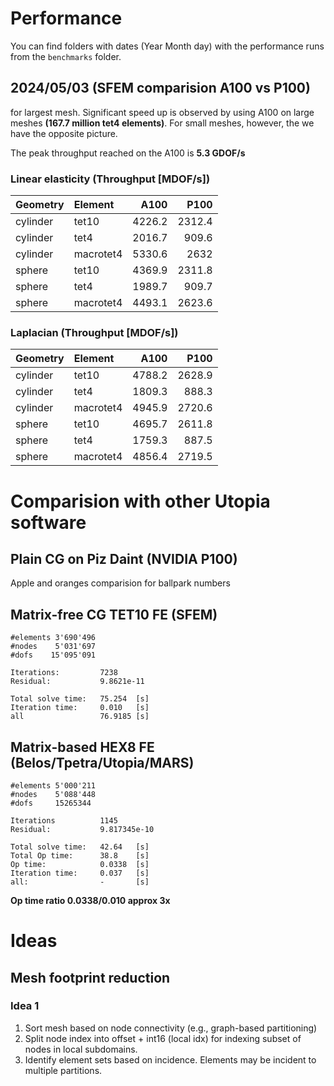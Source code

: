 # Performance

You can find folders with dates (Year Month day) with the performance runs from the `benchmarks` folder.


## 2024/05/03 (SFEM comparision A100 vs P100)

 for largest mesh. Significant speed up is observed by using A100 on large meshes **(167.7 million tet4 elements)**. For small meshes, however, the we have the opposite picture.

The peak throughput reached on the A100 is **5.3 GDOF/s**

### Linear elasticity (Throughput [MDOF/s]) 

| Geometry   | Element   |   A100 |   P100 |
|:-----------|:----------|-------:|-------:|
| cylinder   | tet10     | 4226.2 | 2312.4 |
| cylinder   | tet4      | 2016.7 |  909.6 |
| cylinder   | macrotet4 | 5330.6 | 2632   |
| sphere     | tet10     | 4369.9 | 2311.8 |
| sphere     | tet4      | 1989.7 |  909.7 |
| sphere     | macrotet4 | 4493.1 | 2623.6 |


### Laplacian (Throughput [MDOF/s]) 

| Geometry | Element     |   A100 |   P100 |
|:-----------|:----------|-------:|-------:|
| cylinder   | tet10     | 4788.2 | 2628.9 |
| cylinder   | tet4      | 1809.3 |  888.3 |
| cylinder   | macrotet4 | 4945.9 | 2720.6 |
| sphere     | tet10     | 4695.7 | 2611.8 |
| sphere     | tet4      | 1759.3 |  887.5 |
| sphere     | macrotet4 | 4856.4 | 2719.5 |


# Comparision with other Utopia software

## Plain CG on Piz Daint (NVIDIA P100)

Apple and oranges comparision for ballpark numbers

## Matrix-free CG TET10 FE (SFEM)

```
#elements 3'690'496 
#nodes 	  5'031'697
#dofs 	 15'095'091

Iterations: 		7238 
Residual: 			9.8621e-11

Total solve time:  	75.254  [s]
Iteration time: 	0.010 	[s]
all  			   	76.9185 [s]
```

## Matrix-based HEX8 FE (Belos/Tpetra/Utopia/MARS)

```
#elements 5'000'211
#nodes 	  5'088'448
#dofs 	  15265344

Iterations  		1145 
Residual: 			9.817345e-10

Total solve time:   42.64 	[s]
Total Op time:		38.8    [s]
Op time:			0.0338	[s]
Iteration time:		0.037 	[s]
all:				- 		[s]
```
**Op time ratio 0.0338/0.010 approx 3x**


# Ideas

## Mesh footprint reduction

### Idea 1

1) Sort mesh based on node connectivity (e.g., graph-based partitioning)
2) Split node index into offset + int16 (local idx) for indexing subset of nodes in local subdomains.
3) Identify element sets based on incidence. Elements may be incident to multiple partitions. 




